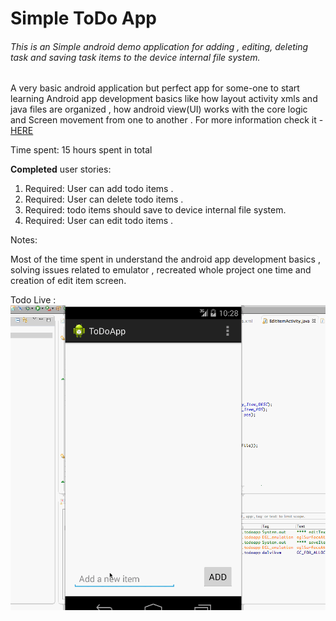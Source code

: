# Simple ToDo App 


###### This is an Simple android demo application for adding , editing,  deleting task and saving task items to the device internal file system. 

A very basic android application but perfect app for some-one to start learning Android app development basics like how layout activity xmls and java files are organized , how android view(UI) works with the core logic  and Screen movement from one to another . For more information check it - [HERE](https://gist.github.com/nesquena/843228e83fdc4f5ddc4e#4-submitting-the-project)

Time spent: 15 hours spent in total

**Completed** user stories:

1. Required: User can add todo items .
1. Required: User can delete todo items .
1. Required: todo items should save to device internal file system.
1. Required: User can edit todo items .

Notes:

Most of the time spent in understand the android app development basics , solving issues related to emulator , recreated whole project one time and creation of edit item screen.

Todo Live : ![ToDoApp](https://github.com/techsurfer/SimpleToDoApp/blob/master/ToDoApp/pics_todoapp.gif)
